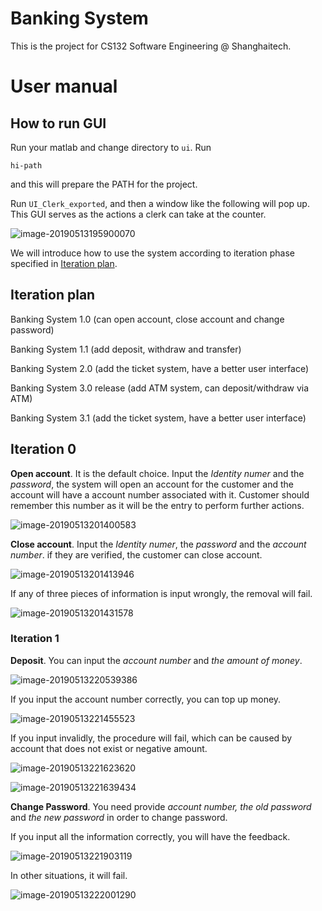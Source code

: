 # Banking System 

This is the project for CS132 Software Engineering @ Shanghaitech.



# User manual

## How to run GUI

Run your matlab and change directory to `ui`. Run

```
hi-path
```

and this will prepare the PATH for the project.

Run `UI_Clerk_exported`, and then a window like the following will pop up. This GUI serves as the actions a clerk can take at the counter.

![image-20190513195900070](assets/image-20190513195900070.png)

We will introduce how to use the system according to iteration phase specified in [Iteration plan](#iteration-plan).


## Iteration plan

Banking System 1.0 (can open account, close account and change password)

Banking System 1.1 (add deposit, withdraw and transfer)

Banking System 2.0 (add the ticket system, have a better user interface)

Banking System 3.0 release (add ATM system, can deposit/withdraw via ATM)


Banking System 3.1 (add the ticket system, have a better user interface)


## Iteration 0

**Open account**. It is the default choice. Input the *Identity numer* and the *password*, the system will open an account for the customer and the account will have a account number associated with it. Customer should remember this number as it will be the entry to perform further actions.

![image-20190513201400583](assets/image-20190513201400583.png)

**Close account**. Input the *Identity numer*, the *password* and the *account number*. if they are verified, the customer can close account.

![image-20190513201413946](assets/image-20190513201413946.png)

If any of three pieces of information is input wrongly, the removal will fail.

![image-20190513201431578](assets/image-20190513201431578.png)



### Iteration 1

**Deposit**. You can input the *account number* and *the amount of money*.

![image-20190513220539386](assets/image-20190513220539386.png)

If you input the account number correctly, you can top up money.

![image-20190513221455523](assets/image-20190513221455523.png)

If you input invalidly, the procedure will fail, which can be caused by account that does not exist or negative amount.

![image-20190513221623620](assets/image-20190513221623620.png)

![image-20190513221639434](assets/image-20190513221639434.png)

**Change Password**. You need provide *account number, the old password* and *the new password* in order to change password.

If you input all the information correctly, you will have the feedback.

![image-20190513221903119](assets/image-20190513221903119.png)

In other situations, it will fail.

![image-20190513222001290](assets/image-20190513222001290.png)




